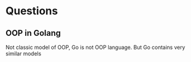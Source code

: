 # Questions 

## OOP in Golang

Not classic model of OOP, Go is not OOP language. But Go contains very similar models

